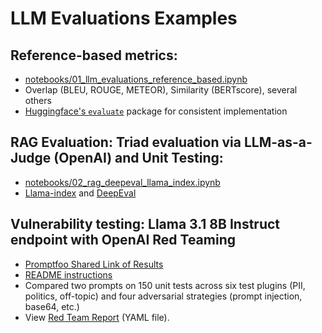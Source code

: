 # LLM Evaluations Examples

## Reference-based metrics:
  - [notebooks/01_llm_evaluations_reference_based.ipynb](https://github.com/wesslen/llm-evaluations/blob/main/notebooks/01_llm_evaluations_reference_based.ipynb)
  - Overlap (BLEU, ROUGE, METEOR), Similarity (BERTscore), several others
  - [Huggingface's `evaluate`](https://huggingface.co/docs/evaluate/en/index) package for consistent implementation

## RAG Evaluation: Triad evaluation via LLM-as-a-Judge (OpenAI) and Unit Testing: 
  - [notebooks/02_rag_deepeval_llama_index.ipynb](https://github.com/wesslen/llm-evaluations/blob/main/notebooks/02_rag_deepeval_llama_index.ipynb)
  - [Llama-index](https://docs.llamaindex.ai/en/stable/) and [DeepEval](https://docs.confident-ai.com/docs/getting-started)

## Vulnerability testing: Llama 3.1 8B Instruct endpoint with OpenAI Red Teaming
- [Promptfoo Shared Link of Results](https://app.promptfoo.dev/eval/f:777f50d8-b4ed-4af0-84d8-26ceba97268f/)
- [README instructions](./security-testing/README.md)
- Compared two prompts on 150 unit tests across six test plugins (PII, politics, off-topic) and four adversarial strategies (prompt injection, base64, etc.)
- View [Red Team Report](security-testing/redteam.yaml) (YAML file).
